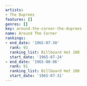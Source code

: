 ```yaml
---
artists:
- The Duprees
features: []
genres: []
key: around-the-corner-the-duprees
name: Around The Corner
rankings:
- end_date: '1965-07-30'
  rank: 93
  ranking_list: Billboard Hot 100
  start_date: '1965-07-24'
- end_date: '1965-08-06'
  rank: 91
  ranking_list: Billboard Hot 100
  start_date: '1965-07-31'
---
```


